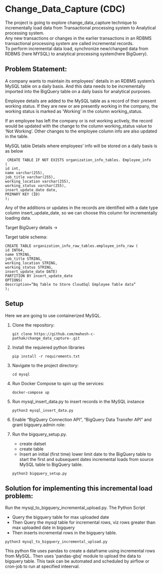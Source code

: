 # Change_Data_Capture (CDC)

The project is going to explore change_data_capture technique to incrementally load data from  Transactional processing system to Analytical processing system.  
Any new transactions or changes in the earlier transactions in an RDBMS transactional processing system are called incremental records.  
To perform incremental data load, synchronize new/changed data from RDBMS (here MYSQL) to analytical processing system(here BigQuery).

## Problem Statement:
A company wants to maintain its employees' details in an RDBMS system’s MySQL table on a daily basis. And this data needs to be incrementally imported into the BigQuery table on a daily basis for analytical purposes.

Employee details are added to the MySQL table as a record of their present working status. If they are new or are presently working in the company, the working status is marked as ‘Working’ in the column working_status.

If an employee has left the company or is not working actively, the record would be updated with the change to the column working_status value to ‘Not Working’. Other changes to the employee column info are also updated in the table.

 MySQL table Details where employees’ info will be stored on a daily basis is as below
 
```
 CREATE TABLE IF NOT EXISTS organization_info_tables. Employee_info
(
id int,
name varchar(255),
job_title varchar(255),
working_location varchar(255),
working_status varchar(255),
insert_update_date date,
PRIMARY KEY (ID)
); 
```

Any of the additions or updates in the records are identified with a date type column insert_update_date, so we can choose this column for incrementally loading data.

Target BigQuery details →

Target table schema:

```
CREATE TABLE organization_info_raw_tables.employee_info_raw (
id INT64,
name STRING,
job_title STRING,
working_location STRING,
working_status STRING,
insert_update_date DATE)
PARTITION BY insert_update_date
OPTIONS(
description=”Bq Table to Store CloudSql Employee Table data”
);  
```

## Setup  

Here we are going to use containerized MySQL.  
1. Clone the repository:
   
   ```
   git clone https://github.com/mahesh-c-pathak/change_data_capture-.git
   ```
2. Install the requiered python libraries
    
   ```
   pip install -r requirements.txt
   ```
3. Navigate to the project directory:
    
   ```
   cd mysql 
   ```
4. Run Docker Compose to spin up the services:
   
   ```
   docker-compose up
   ```
5. Run mysql_insert_data.py to insert records in the MySQL instance
    
   ```
   python3 mysql_insert_data.py
   ```
6. Enable “BigQuery Connection API”, “BigQuery Data Transfer API” and grant bigquery.admin role:

7. Run the bigquery_setup.py.
    * create datset
    * create table
    * Insert an initial (first time) lower limit date to the BigQuery table to start the first and subsequent dates incremental loads from source MySQL table to BigQuery table.
  
   ```
   python3 bigquery_setup.py
   ```

## Solution for implementing this incremental load problem:
Run the mysql_to_bigquery_incremental_upload.py. The Python Script 
 * Query the bigquery table for max uploaded date
 * Then Query the mysql table for incremental rows, viz rows greater than max uploaded date in bigquery
 * Then inserts incremental rows in the bigquery table. 

 ```
 python3 mysql_to_bigquery_incremental_upload.py
 ```
   This python file uses pandas to create a dataframe using incremental rows from MySQL. Then uses 'pandas-gbq' module to upload the data to bigquery table.
   This task can be automated and scheduled by airflow or cron-job to run at specified inteerval.


